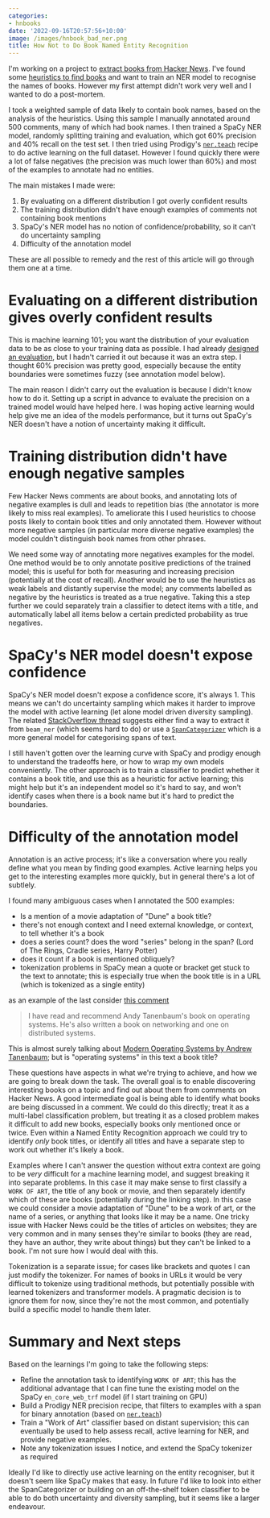 ```yaml
---
categories:
- hnbooks
date: '2022-09-16T20:57:56+10:00'
image: /images/hnbook_bad_ner.png
title: How Not to Do Book Named Entity Recognition
---
```


I'm working on a project to [extract books from Hacker News](/book-title-ner-outline).
I've found some [heuristics to find books](/finding-book-heuristics) and want to train an NER model to recognise the names of books.
However my first attempt didn't work very well and I wanted to do a post-mortem.

I took a weighted sample of data likely to contain book names, based on the analysis of the heuristics.
Using this sample I manually annotated around 500 comments, many of which had book names.
I then trained a SpaCy NER model, randomly splitting training and evaluation, which got 60% precision and 40% recall on the test set.
I then tried using Prodigy's [`ner.teach`](https://prodi.gy/docs/recipes#ner-teach) recipe to do active learning on the full dataset.
However I found quickly there were a lot of false negatives (the precision was much lower than 60%) and most of the examples to annotate had no entities.

The main mistakes I made were:

1. By evaluating on a different distribution I got overly confident results
2. The training distribution didn't have enough examples of comments not containing book mentions
3. SpaCy's NER model has no notion of confidence/probability, so it can't do uncertainty sampling
4. Difficulty of the annotation model

These are all possible to remedy and the rest of this article will go through them one at a time.

# Evaluating on a different distribution gives overly confident results

This is machine learning 101; you want the distribution of your evaluation data to be as close to your training data as possible.
I had already [designed an evaluation](/evaluating-hn-book), but I hadn't carried it out because it was an extra step.
I thought 60% precision was pretty good, especially because the entity boundaries were sometimes fuzzy (see annotation model below).

The main reason I didn't carry out the evaluation is because I didn't know how to do it.
Setting up a script in advance to evaluate the precision on a trained model would have helped here.
I was hoping active learning would help give me an idea of the models performance, but it turns out SpaCy's NER doesn't have a notion of uncertainty making it difficult.


# Training distribution didn't have enough negative samples

Few Hacker News comments are about books, and annotating lots of negative examples is dull and leads to repetition bias (the annotator is more likely to miss real examples).
To ameliorate this I used heuristics to choose posts likely to contain book titles and only annotated them.
However without more negative samples (in particular more diverse negative examples) the model couldn't distinguish book names from other phrases.

We need some way of annotating more negatives examples for the model.
One method would be to only annotate positive predictions of the trained model; this is useful for both for measuring and increasing precision (potentially at the cost of recall).
Another would be to use the heuristics as weak labels and distantly supervise the model; any comments labelled as negative by the heuristics is treated as a true negative.
Taking this a step further we could separately train a classifier to detect items with a title, and automatically label all items below a certain predicted probability as true negatives.


# SpaCy's NER model doesn't expose confidence

SpaCy's NER model doesn't expose a confidence score, it's always 1.
This means we can't do uncertainty sampling which makes it harder to improve the model with active learning (let alone model driven diversity sampling).
The related [StackOverflow thread](https://stackoverflow.com/questions/66490221/spacy-3-confidence-score-on-named-entity-recognition) suggests either find a way to extract it from `beam_ner` (which seems hard to do) or use a [`SpanCategorizer`](https://spacy.io/api/spancategorizer) which is a more general model for categorising spans of text.

I still haven't gotten over the learning curve with SpaCy and prodigy enough to understand the tradeoffs here, or how to wrap my own models conveniently.
The other approach is to train a classifier to predict whether it contains a book title, and use this as a heuristic for active learning; this might help but it's an independent model so it's hard to say, and won't identify cases when there is a book name but it's hard to predict the boundaries.

# Difficulty of the annotation model

Annotation is an active process; it's like a conversation where you really define what you mean by finding good examples.
Active learning helps you get to the interesting examples more quickly, but in general there's a lot of subtlely.

I found many ambiguous cases when I annotated the 500 examples:

* Is a mention of a movie adaptation of "Dune" a book title?
* there's not enough context and I need external knowledge, or context, to tell whether it's a book
* does a series count? does the word "series" belong in the span? (Lord of The Rings, Cradle series, Harry Potter)
* does it count if a book is mentioned obliquely?
* tokenization problems in SpaCy mean a quote or bracket get stuck to the text to annotate; this is especially true when the book title is in a URL (which is tokenized as a single entity)

as an example of the last consider [this comment](https://news.ycombinator.com/item?id=29186253)

> I have read and recommend Andy Tanenbaum's book on operating systems. He's also written a book on networking and one on distributed systems.

This is almost surely talking about [Modern Operating Systems by Andrew Tanenbaum](https://openlibrary.org/works/OL1970688W/Modern_Operating_Systems); but is "operating systems" in this text a book title?

These questions have aspects in what we're trying to achieve, and how we are going to break down the task.
The overall goal is to enable discovering interesting books on a topic and find out about them from comments on Hacker News.
A good intermediate goal is being able to identify what books are being discussed in a comment.
We could do this directly; treat it as a multi-label classification problem, but treating it as a closed problem makes it difficult to add new books, especially books only mentioned once or twice.
Even within a Named Entity Recognition approach we could try to identify *only* book titles, or identify all titles and have a separate step to work out whether it's likely a book.

Examples where I can't answer the question without extra context are going to be *very* difficult for a machine learning model, and suggest breaking it into separate problems.
In this case it may make sense to first classify a `WORK OF ART`, the title of any book or movie, and then separately identify which of these are books (potentially during the linking step).
In this case we could consider a movie adaptation of "Dune" to be a work of art, or the name of a series, or anything that looks like it may be a name.
One tricky issue with Hacker News could be the titles of articles on websites; they are very common and in many senses they're similar to books (they are read, they have an author, they write about things) but they can't be linked to a book.
I'm not sure how I would deal with this.

Tokenization is a separate issue; for cases like brackets and quotes I can just modify the tokenizer.
For names of books in URLs it would be very difficult to tokenize using traditional methods, but potentially possible with learned tokenizers and transformer models.
A pragmatic decision is to ignore them for now, since they're not the most common, and potentially build a specific model to handle them later.

# Summary and Next steps

Based on the learnings I'm going to take the following steps:

* Refine the annotation task to identifying `WORK OF ART`; this has the additional advantage that I can fine tune the existing model on the SpaCy `en_core_web_trf` model (if I start training on GPU)
* Build a Prodigy NER precision recipe, that filters to examples with a span for binary annotation (based on [`ner.teach`](https://github.com/explosion/prodigy-recipes/blob/master/ner/ner_teach.py))
* Train a "Work of Art" classifier based on distant supervision; this can eventually be used to help assess recall, active learning for NER, and provide negative examples.
* Note any tokenization issues I notice, and extend the SpaCy tokenizer as required

Ideally I'd like to directly use active learning on the entity recogniser, but it doesn't seem like SpaCy makes that easy.
In future I'd like to look into either the SpanCategorizer or building on an off-the-shelf token classifier to be able to do both uncertainty and diversity sampling, but it seems like a larger endeavour.
